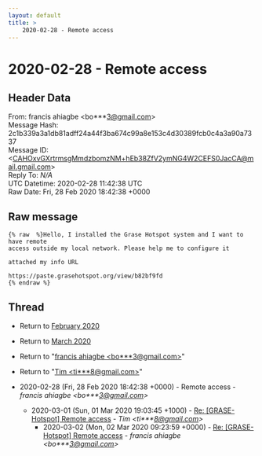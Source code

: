 ```yaml
---
layout: default
title: >
    2020-02-28 - Remote access
---
```


# 2020-02-28 - Remote access

## Header Data

From: francis ahiagbe \<bo***3@gmail.com\><br>
Message Hash: 2c1b339a3a1db81adff24a44f3ba674c99a8e153c4d30389fcb0c4a3a90a7337<br>
Message ID: \<CAHOxvGXrtrmsgMmdzbomzNM+hEb38ZfV2ymNG4W2CEFS0JacCA@mail.gmail.com\><br>
Reply To: _N/A_<br>
UTC Datetime: 2020-02-28 11:42:38 UTC<br>
Raw Date: Fri, 28 Feb 2020 18:42:38 +0000<br>

## Raw message

```
{% raw  %}Hello, I installed the Grase Hotspot system and I want to have remote
access outside my local network. Please help me to configure it

attached my info URL

https://paste.grasehotspot.org/view/b82bf9fd
{% endraw %}
```

## Thread

+ Return to [February 2020](/archive/2020/02)
+ Return to [March 2020](/archive/2020/03)

+ Return to "[francis ahiagbe <bo***3<span>@</span>gmail.com>](/authors/bo___3_at_gmail_com)"
+ Return to "[Tim <ti***8<span>@</span>gmail.com>](/authors/ti___8_at_gmail_com)"

+ 2020-02-28 (Fri, 28 Feb 2020 18:42:38 +0000) - Remote access - _francis ahiagbe \<bo***3@gmail.com\>_
  + 2020-03-01 (Sun, 01 Mar 2020 19:03:45 +1000) - [Re: [GRASE-Hotspot] Remote access](/archive/2020/03/c73440fb74820b84e5f8823d8dbcc11530abdfb0da2c9710fbc1272184128b41) - _Tim \<ti***8@gmail.com\>_
    + 2020-03-02 (Mon, 02 Mar 2020 09:23:59 +0000) - [Re: [GRASE-Hotspot] Remote access](/archive/2020/03/bbc2c6b4e9d32e2a57cfcd8c30b10c7f84ca166af3e6ea5cb7b03db9355ecd9e) - _francis ahiagbe \<bo***3@gmail.com\>_

